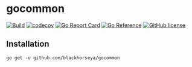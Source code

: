 # gocommon

[![Build](https://github.com/blackhorseya/gocommon/actions/workflows/build.yml/badge.svg)](https://github.com/blackhorseya/gocommon/actions/workflows/build.yml)
[![codecov](https://codecov.io/gh/blackhorseya/gocommon/branch/main/graph/badge.svg?token=Gfu0YMOlbP)](https://codecov.io/gh/blackhorseya/gocommon)
[![Go Report Card](https://goreportcard.com/badge/github.com/blackhorseya/gocommon)](https://goreportcard.com/report/github.com/blackhorseya/gocommon)
[![Go Reference](https://pkg.go.dev/badge/github.com/blackhorseya/gocommon)](https://pkg.go.dev/github.com/blackhorseya/gocommon)
[![GitHub license](https://img.shields.io/github/license/blackhorseya/gocommon)](https://github.com/blackhorseya/gocommon/blob/main/LICENSE)

## Installation

```shell
go get -u github.com/blackhorseya/gocommon
```
